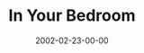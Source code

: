 ---
layout: message
category: message
series: "The Clue Phone Is Ringing"
title: "In Your Bedroom"
date: 2002-02-23-00-00
message_id: 293
audio: "http://s3.amazonaws.com/crossroads-media/media/legacy/mp3/TCPIR_01_02-24-02_In_Your_Bedroom.mp3"
audio-duration: "38:42"
explicit: false
---